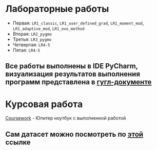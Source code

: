 # Лабораторные работы
* Первая: `LR1_classic`, `LR1_user_defined_grad`, `LR1_moment_mod`, `LR1_adaptive_mod`, `LR1_evo_method`
* Вторая: `LR2_pygmo`
* Третья: `LR3_pygmo`
* Четвертая: `LR4-5`
* Пятая: `LR4-5`
## Все работы выполнены в IDE PyCharm, визуализация результатов выполнения программ представлена в [гугл-документе](https://docs.google.com/document/d/1MyBdeIIEsEQqz76srq28XqHZQBBmw4iRxsKZSYInv5M/edit?usp=sharing)
# Курсовая работа
[Coursework](https://github.com/TurboBrumbo/AILabs/blob/main/Coursework.ipynb) - Юпитер ноутбук с выполненной работой

## Сам датасет можно посмотреть по [этой](https://docs.google.com/spreadsheets/d/1RQ1-zEhJQnAfBHko8-43o8D55didhLhGNWum6OMQ6-Y/edit?usp=sharing) ссылке
